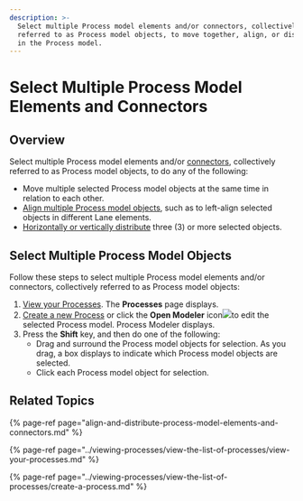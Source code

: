 ```yaml
---
description: >-
  Select multiple Process model elements and/or connectors, collectively
  referred to as Process model objects, to move together, align, or distribute
  in the Process model.
---
```


# Select Multiple Process Model Elements and Connectors

## Overview

Select multiple Process model elements and/or [connectors](model-processes-using-connectors/what-is-a-connector.md), collectively referred to as Process model objects, to do any of the following:

* Move multiple selected Process model objects at the same time in relation to each other.
* [Align multiple Process model objects](align-and-distribute-process-model-elements-and-connectors.md#align-process-model-objects), such as to left-align selected objects in different Lane elements.
* [Horizontally or vertically distribute](align-and-distribute-process-model-elements-and-connectors.md#distribute-process-model-objects) three \(3\) or more selected objects.

## Select Multiple Process Model Objects

Follow these steps to select multiple Process model elements and/or connectors, collectively referred to as Process model objects:

1. [View your Processes](../viewing-processes/view-the-list-of-processes/view-your-processes.md#view-all-active-processes). The **Processes** page displays.
2. [Create a new Process](../viewing-processes/view-the-list-of-processes/create-a-process.md) or click the **Open Modeler** icon![](../../.gitbook/assets/open-modeler-edit-icon-processes-page-processes.png)to edit the selected Process model. Process Modeler displays.
3. Press the **Shift** key, and then do one of the following:
   * Drag and surround the Process model objects for selection. As you drag, a box displays to indicate which Process model objects are selected.
   * Click each Process model object for selection.

## Related Topics

{% page-ref page="align-and-distribute-process-model-elements-and-connectors.md" %}

{% page-ref page="../viewing-processes/view-the-list-of-processes/view-your-processes.md" %}

{% page-ref page="../viewing-processes/view-the-list-of-processes/create-a-process.md" %}

